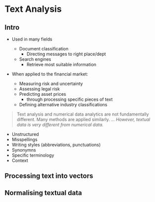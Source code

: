 # Text Analysis


## Intro

* Used in many fields
  * Document classification
    * Directing messages to right place/dept
  * Search engines
    * Retrieve most suitable information
    
* When applied to the financial market:
  * Measuring risk and uncertainty
  * Assessing legal risk
  * Predicting asset prices
    * through processing specific pieces of text
  * Defining alternative industry classifications
  
> Text analysis and numerical data analytics are not fundamentally different. Many methods are applied similarly.
... _However, textual data is very different from numerical data._
  * Unstructured
  * Misspellings
  * Writing styles (abbreviations, punctuations)
  * Synonymns
  * Specific terminology
  * Context
  
## Processing text into vectors

## Normalising textual data


